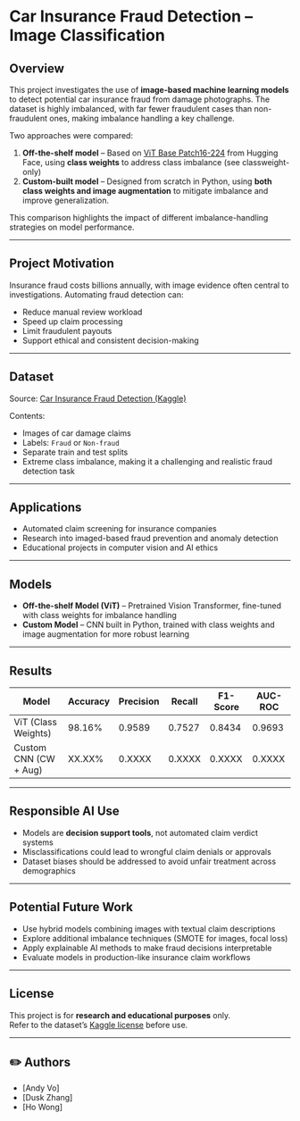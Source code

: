 # Car Insurance Fraud Detection – Image Classification

## Overview
This project investigates the use of **image-based machine learning models** to detect potential car insurance fraud from damage photographs. The dataset is highly imbalanced, with far fewer fraudulent cases than non-fraudulent ones, making imbalance handling a key challenge.

Two approaches were compared:
1. **Off-the-shelf model** – Based on [ViT Base Patch16-224](https://huggingface.co/google/vit-base-patch16-224) from Hugging Face, using **class weights** to address class imbalance (see classweight-only)
2. **Custom-built model** – Designed from scratch in Python, using **both class weights and image augmentation** to mitigate imbalance and improve generalization.

This comparison highlights the impact of different imbalance-handling strategies on model performance.

---

## Project Motivation
Insurance fraud costs billions annually, with image evidence often central to investigations. Automating fraud detection can:
- Reduce manual review workload
- Speed up claim processing
- Limit fraudulent payouts
- Support ethical and consistent decision-making

---

## Dataset
Source: [Car Insurance Fraud Detection (Kaggle)](https://www.kaggle.com/datasets/pacificrm/car-insurance-fraud-detection)  

Contents:
- Images of car damage claims
- Labels: `Fraud` or `Non-fraud`
- Separate train and test splits
- Extreme class imbalance, making it a challenging and realistic fraud detection task

---

## Applications
- Automated claim screening for insurance companies
- Research into imaged-based fraud prevention and anomaly detection
- Educational projects in computer vision and AI ethics

---

## Models
- **Off-the-shelf Model (ViT)** – Pretrained Vision Transformer, fine-tuned with class weights for imbalance handling
- **Custom Model** – CNN built in Python, trained with class weights and image augmentation for more robust learning

---

## Results
| Model                  | Accuracy | Precision | Recall | F1-Score | AUC-ROC |
|------------------------|----------|-----------|--------|----------|---------|
| ViT (Class Weights)    | 98.16%   | 0.9589    | 0.7527 | 0.8434   | 0.9693  |
| Custom CNN (CW + Aug)  | XX.XX%   | 0.XXXX    | 0.XXXX | 0.XXXX   | 0.XXXX  |

---

## Responsible AI Use
- Models are **decision support tools**, not automated claim verdict systems
- Misclassifications could lead to wrongful claim denials or approvals
- Dataset biases should be addressed to avoid unfair treatment across demographics

---

## Potential Future Work
- Use hybrid models combining images with textual claim descriptions
- Explore additional imbalance techniques (SMOTE for images, focal loss)
- Apply explainable AI methods to make fraud decisions interpretable
- Evaluate models in production-like insurance claim workflows

---

## License
This project is for **research and educational purposes** only.  
Refer to the dataset’s [Kaggle license](https://www.kaggle.com/datasets/pacificrm/car-insurance-fraud-detection) before use.

---

## ✏️ Authors
- [Andy Vo]
- [Dusk Zhang]
- [Ho Wong]
